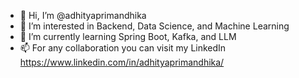 - 👋 Hi, I’m @adhityaprimandhika
- 👀 I’m interested in Backend, Data Science, and Machine Learning
- 🌱 I’m currently learning Spring Boot, Kafka, and LLM
- 📫 For any collaboration you can visit my LinkedIn https://www.linkedin.com/in/adhityaprimandhika/

<!---
adhityaprimandhika/adhityaprimandhika is a ✨ special ✨ repository because its `README.md` (this file) appears on your GitHub profile.
You can click the Preview link to take a look at your changes.
--->

